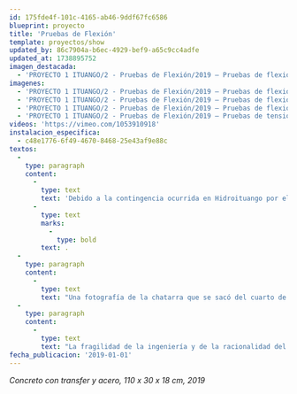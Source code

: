 ```yaml
---
id: 175fde4f-101c-4165-ab46-9ddf67fc6586
blueprint: proyecto
title: 'Pruebas de Flexión'
template: proyectos/show
updated_by: 86c7904a-b6ec-4929-bef9-a65c9cc4adfe
updated_at: 1738895752
imagen_destacada:
  - 'PROYECTO 1 ITUANGO/2 - Pruebas de Flexión/2019 — Pruebas de flexión — 01.webp'
imagenes:
  - 'PROYECTO 1 ITUANGO/2 - Pruebas de Flexión/2019 — Pruebas de flexión — 01.webp'
  - 'PROYECTO 1 ITUANGO/2 - Pruebas de Flexión/2019 — Pruebas de flexión — 02.webp'
  - 'PROYECTO 1 ITUANGO/2 - Pruebas de Flexión/2019 — Pruebas de flexión — 03 (Foto).webp'
  - 'PROYECTO 1 ITUANGO/2 - Pruebas de Flexión/2019 — Pruebas de tensión — Foto.webp'
videos: 'https://vimeo.com/1053910918'
instalacion_especifica:
  - c48e1776-6f49-4670-8468-25e43af9e88c
textos:
  -
    type: paragraph
    content:
      -
        type: text
        text: 'Debido a la contingencia ocurrida en Hidroituango por el derrumbe de uno de los túneles, el cuarto de máquinas debió ser inundado con todos los equipos dentro, ocasionando la pérdida total de todos ellos. Luego de esta inundación, grandes cantidades de escombros y chatarra fueron removidos de túneles y cuarto de máquinas'
      -
        type: text
        marks:
          -
            type: bold
        text: .
  -
    type: paragraph
    content:
      -
        type: text
        text: "Una fotografía de la chatarra que se sacó del cuarto de máquinas esta impresa sobre probetas empleadas en ensayos mecánicos de caracterización de materiales, en este caso, probetas para ensayos a flexión de los concretos empleados en dicho proyecto.\_"
  -
    type: paragraph
    content:
      -
        type: text
        text: "La fragilidad de la ingeniería y de la racionalidad del hombre queda al descubierto en comparación con la aparente violencia de la naturaleza, quien, bajo la mirada de la ingeniería, de forma inclemente ha causado una catástrofe para nuestra\_ idea de progreso."
fecha_publicacion: '2019-01-01'
---
```

_Concreto con transfer y acero, 110 x 30 x 18 cm, 2019_